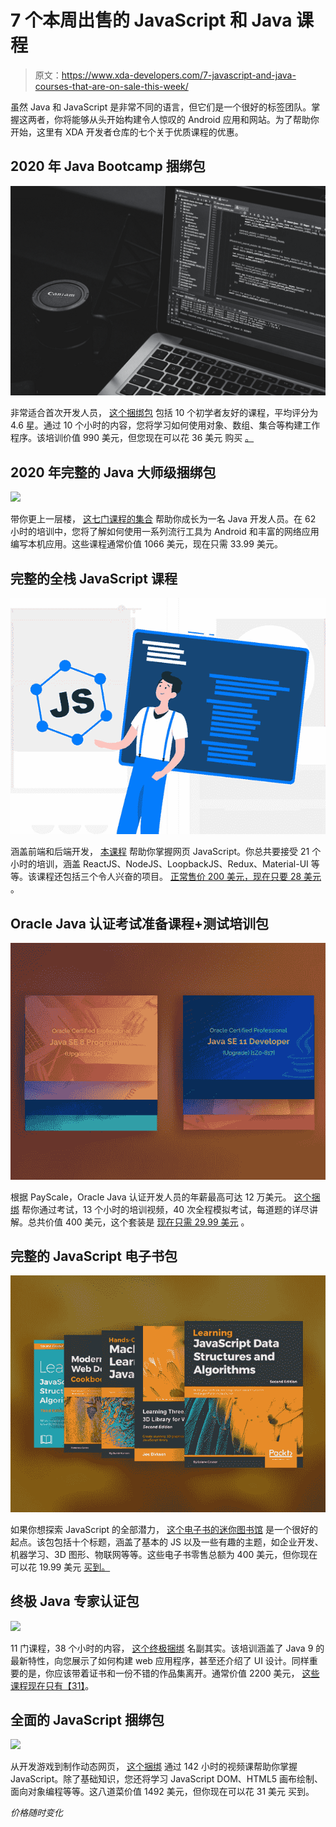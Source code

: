 # 7 个本周出售的 JavaScript 和 Java 课程

> 原文：<https://www.xda-developers.com/7-javascript-and-java-courses-that-are-on-sale-this-week/>

虽然 Java 和 JavaScript 是非常不同的语言，但它们是一个很好的标签团队。掌握这两者，你将能够从头开始构建令人惊叹的 Android 应用和网站。为了帮助你开始，这里有 XDA 开发者仓库的七个关于优质课程的优惠。

## **2020 年 Java Bootcamp 捆绑包**

**![](img/ea3c7a039ad18fb604f0ef19c135c7d8.png)**

非常适合首次开发人员， [这个捆绑包](https://depot.xda-developers.com/sales/the-2020-java-bootcamp-bundle?utm_source=xda-developers.com&utm_medium=referral&utm_campaign=the-2020-java-bootcamp-bundle&utm_term=scsf-420820&utm_content=a0x1P000004srEdQAI&scsonar=1) 包括 10 个初学者友好的课程，平均评分为 4.6 星。通过 10 个小时的内容，您将学习如何使用对象、数组、集合等构建工作程序。该培训价值 990 美元，但您现在可以花 36 美元 购买 [。](https://depot.xda-developers.com/sales/the-2020-java-bootcamp-bundle?utm_source=xda-developers.com&utm_medium=referral&utm_campaign=the-2020-java-bootcamp-bundle&utm_term=scsf-420820&utm_content=a0x1P000004srEdQAI&scsonar=1)

## **2020 年完整的 Java 大师级捆绑包**

**![](img/af5e042ecd6bb086d0462735bc60de06.png)**

带你更上一层楼， [这七门课程的集合](https://depot.xda-developers.com/sales/the-2020-complete-java-master-class-certification-bundle?utm_source=xda-developers.com&utm_medium=referral&utm_campaign=the-2020-complete-java-master-class-certification-bundle&utm_term=scsf-420824&utm_content=a0x1P000004srEdQAI&scsonar=1) 帮助你成长为一名 Java 开发人员。在 62 小时的培训中，您将了解如何使用一系列流行工具为 Android 和丰富的网络应用编写本机应用。这些课程通常价值 1066 美元，现在只需 33.99 美元。

## **完整的全栈 JavaScript 课程**

**![](img/0eda20ce21d3a3c475bd7da4da92fd6b.png)**

涵盖前端和后端开发， [本课程](https://depot.xda-developers.com/sales/the-complete-full-stack-javascript-course?utm_source=xda-developers.com&utm_medium=referral&utm_campaign=the-complete-full-stack-javascript-course&utm_term=scsf-420825&utm_content=a0x1P000004srEdQAI&scsonar=1) 帮助你掌握网页 JavaScript。你总共要接受 21 个小时的培训，涵盖 ReactJS、NodeJS、LoopbackJS、Redux、Material-UI 等等。该课程还包括三个令人兴奋的项目。 [正常售价 200 美元，现在只要 28 美元](https://depot.xda-developers.com/sales/the-complete-full-stack-javascript-course?utm_source=xda-developers.com&utm_medium=referral&utm_campaign=the-complete-full-stack-javascript-course&utm_term=scsf-420825&utm_content=a0x1P000004srEdQAI&scsonar=1) 。

## **Oracle Java 认证考试准备课程+测试培训包**

**![](img/195084e4810e03c4652f1c7708377a62.png)**

根据 PayScale，Oracle Java 认证开发人员的年薪最高可达 12 万美元。 [这个捆绑](https://depot.xda-developers.com/sales/oracle-java-certification-exam-preparation-courses-tests-training-bundle?utm_source=xda-developers.com&utm_medium=referral&utm_campaign=oracle-java-certification-exam-preparation-courses-tests-training-bundle&utm_term=scsf-420826&utm_content=a0x1P000004srEdQAI&scsonar=1) 帮你通过考试，13 个小时的培训视频，40 次全程模拟考试，每道题的详尽讲解。总共价值 400 美元，这个套装是 [现在只需 29.99 美元](https://depot.xda-developers.com/sales/oracle-java-certification-exam-preparation-courses-tests-training-bundle?utm_source=xda-developers.com&utm_medium=referral&utm_campaign=oracle-java-certification-exam-preparation-courses-tests-training-bundle&utm_term=scsf-420826&utm_content=a0x1P000004srEdQAI&scsonar=1) 。

## **完整的 JavaScript 电子书包**

![](img/aac4ced9e0db2c077c8097eb2dd57877.png)

如果你想探索 JavaScript 的全部潜力， [这个电子书的迷你图书馆](https://depot.xda-developers.com/sales/the-complete-javascript-ebook-bundle?utm_source=xda-developers.com&utm_medium=referral&utm_campaign=the-complete-javascript-ebook-bundle&utm_term=scsf-420827&utm_content=a0x1P000004srEdQAI&scsonar=1) 是一个很好的起点。该包包括十个标题，涵盖了基本的 JS 以及一些有趣的主题，如企业开发、机器学习、3D 图形、物联网等等。这些电子书零售总额为 400 美元，但你现在可以花 19.99 美元 [买到。](https://depot.xda-developers.com/sales/the-complete-javascript-ebook-bundle?utm_source=xda-developers.com&utm_medium=referral&utm_campaign=the-complete-javascript-ebook-bundle&utm_term=scsf-420827&utm_content=a0x1P000004srEdQAI&scsonar=1)

## **终极 Java 专家认证包**

**![](img/f2a9b69c72a87acd24b996a450e8afa5.png)**

11 门课程，38 个小时的内容， [这个终极捆绑](https://depot.xda-developers.com/sales/the-ultimate-java-expert-certification-bundle?utm_source=xda-developers.com&utm_medium=referral&utm_campaign=the-ultimate-java-expert-certification-bundle&utm_term=scsf-420828&utm_content=a0x1P000004srEdQAI&scsonar=1) 名副其实。该培训涵盖了 Java 9 的最新特性，向您展示了如何构建 web 应用程序，甚至还介绍了 UI 设计。同样重要的是，你应该带着证书和一份不错的作品集离开。通常价值 2200 美元， [这些课程现在只有【31】](https://depot.xda-developers.com/sales/the-ultimate-java-expert-certification-bundle?utm_source=xda-developers.com&utm_medium=referral&utm_campaign=the-ultimate-java-expert-certification-bundle&utm_term=scsf-420828&utm_content=a0x1P000004srEdQAI&scsonar=1)。

## **全面的 JavaScript 捆绑包**

**![](img/42cde7c593e1148c68fb20c8c3fd5f24.png)**

从开发游戏到制作动态网页， [这个捆绑](https://depot.xda-developers.com/sales/the-complete-javascript-bundle?utm_source=xda-developers.com&utm_medium=referral&utm_campaign=the-complete-javascript-bundle&utm_term=scsf-420829&utm_content=a0x1P000004srEdQAI&scsonar=1) 通过 142 小时的视频课帮助你掌握 JavaScript。除了基础知识，您还将学习 JavaScript DOM、HTML5 画布绘制、面向对象编程等等。这八道菜价值 1492 美元，但你现在可以花 31 美元 买到。

*价格随时变化*